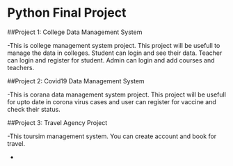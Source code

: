 # Python Final Project

##Project 1: College Data Management System

-This is college management system project. This project will be usefull to manage the data in colleges. Student can login and see their data. Teacher can login and register for student. Admin can login and add courses and teachers.



##Project 2: Covid19 Data Management System

-This is corana data management system project. This project will be usefull for upto date in corona virus cases and user can register for vaccine and check their status.


##Project 3: Travel Agency Project 

-This toursim management system. You can create account and book for travel. 




-
